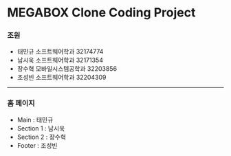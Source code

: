 # MEGABOX Clone Coding Project

### 조원

- 태민규 소프트웨어학과 32174774
- 남시욱 소프트웨어학과 32171354
- 장수혁 모바일시스템공학과 32203856
- 조성빈 소프트웨어학과 32204309

---

### 홈 페이지

- Main : 태민규
- Section 1 : 남시욱
- Section 2 : 장수혁
- Footer : 조성빈
